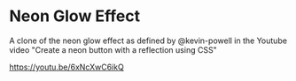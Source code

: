 # Neon Glow Effect
A clone of the neon glow effect as defined by @kevin-powell
in the Youtube video "Create a neon button with a reflection using CSS"
 
https://youtu.be/6xNcXwC6ikQ